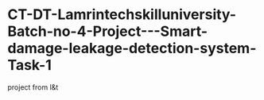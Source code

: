 # CT-DT-Lamrintechskilluniversity-Batch-no-4-Project---Smart-damage-leakage-detection-system-Task-1
project from l&amp;t
